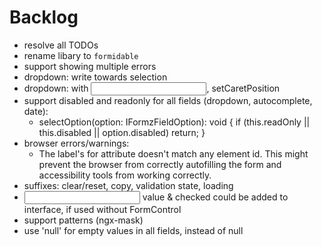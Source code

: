 # Backlog

- resolve all TODOs
- rename libary to `formidable`
- support showing multiple errors
- dropdown: write towards selection
- dropdown: with <input>, setCaretPosition
- support disabled and readonly for all fields (dropdown, autocomplete, date):
  - selectOption(option: IFormzFieldOption): void {
    if (this.readOnly || this.disabled || option.disabled) return; }
- browser errors/warnings:
  - The label's for attribute doesn't match any element id. This might prevent the browser from correctly autofilling the form and accessibility tools from working correctly.
- suffixes: clear/reset, copy, validation state, loading
- <input> value & checked could be added to interface, if used without FormControl
- support patterns (ngx-mask)
- use 'null' for empty values in all fields, instead of null
